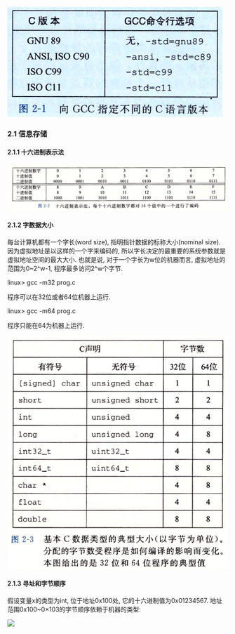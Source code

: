 ![](./pic/c_version.png)

### 2.1 信息存储

#### 2.1.1 十六进制表示法

![](./pic/hex.png)

#### 2.1.2 字数据大小

每台计算机都有一个字长(word size), 指明指针数据的标称大小(nominal size). 因为虚拟地址是以这样的一个字来编码的, 所以字长决定的最重要的系统参数就是虚拟地址空间的最大大小. 也就是说, 对于一个字长为w位的机器而言, 虚拟地址的范围为0~2^w-1, 程序最多访问2^w个字节.

linux> gcc -m32 prog.c

程序可以在32位或者64位机器上运行.

linux> gcc -m64 prog.c

程序只能在64为机器上运行.

![](./pic/Cdatatype.png)

#### 2.1.3 寻址和字节顺序

假设变量x的类型为int, 位于地址0x100处, 它的十六进制值为0x01234567. 地址范围0x100~0×103的字节顺序依赖于机器的类型:

![](./pic/bigsmallend.png)
